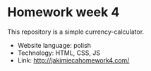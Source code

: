 # Homework week 4
This repository is a simple currency-calculator.

 - Website language: polish
 - Technology: HTML, CSS, JS
 - Link: http://jakimiecahomework4.com/
